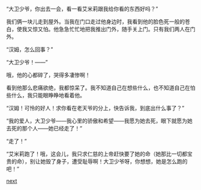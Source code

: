 
“大卫少爷，你出去一会，看一看艾米莉跟我给你看的东西好吗？”

我们俩一块儿走到屋外。当我在门口走过他身边时，我看到他的脸色死一般的苍白，使我又惊又怕。他急急忙忙地把我推出门外，随手关上门。只有我们两人在门外。

“汉姆，怎么回事？”

“大卫少爷！——”

哦，他的心都碎了，哭得多凄惨啊！

看到他那么悲痛欲绝，我都惊呆了。我不知道自己在想些什么，也不知道自己在怕些什么，我只能眼睁睁地看着他。

“汉姆！可怜的好人！求你看在老天爷的分上，快告诉我，到底出什么事了？”

“我的爱人，大卫少爷——我心里的骄傲和希望——我愿为她去死，眼下就愿为她去死的那个人——她已经走了！”

“走了！”

“艾米莉跑了！哦，这会儿，我只求仁慈的上帝赶快要了她的命（她那比一切都宝贵的命），别让她毁了身子，遭受耻辱啊！大卫少爷呀，你想想，她是怎么跑的吧！”

[next](page403)